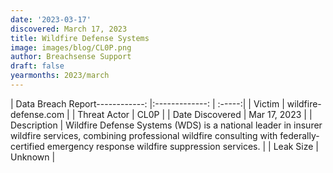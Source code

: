 ```yaml
---
date: '2023-03-17'
discovered: March 17, 2023
title: Wildfire Defense Systems
image: images/blog/CL0P.png
author: Breachsense Support
draft: false
yearmonths: 2023/march
---
```


| Data Breach Report------------:     |:-------------:    | :-----:|
| Victim      | wildfire-defense.com      | 
| Threat Actor      | CL0P      | 
| Date Discovered      | Mar 17, 2023      | 
| Description      | Wildfire Defense Systems (WDS) is a national leader in insurer wildfire services, combining professional wildfire consulting with federally-certified emergency response wildfire suppression services.      | 
| Leak Size      | Unknown      | 

